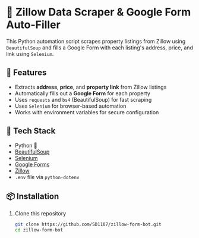 # 🏡 Zillow Data Scraper & Google Form Auto-Filler

This Python automation script scrapes property listings from Zillow using `BeautifulSoup` and fills a Google Form with each listing's address, price, and link using `Selenium`.

## 🚀 Features

- Extracts **address**, **price**, and **property link** from Zillow listings
- Automatically fills out a **Google Form** for each property
- Uses `requests` and `bs4` (BeautifulSoup) for fast scraping
- Uses `Selenium` for browser-based automation
- Works with environment variables for secure configuration

## 🧰 Tech Stack

- Python 🐍
- [BeautifulSoup](https://www.crummy.com/software/BeautifulSoup/bs4/doc/)
- [Selenium](https://www.selenium.dev/)
- [Google Forms](https://www.google.com/forms/about/)
- [Zillow](https://www.zillow.com/)
- `.env` file via `python-dotenv`

## 📦 Installation

1. Clone this repository  
   ```bash
   git clone https://github.com/SD1107/zillow-form-bot.git
   cd zillow-form-bot
